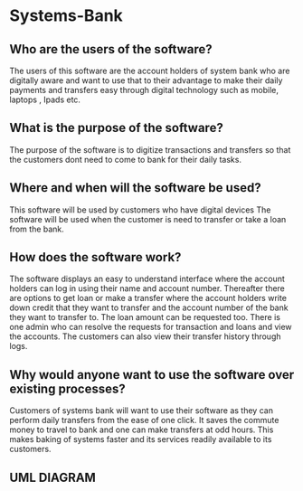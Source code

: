 # Systems-Bank

## Who are the users of the software?
The users of this software are the account holders of system bank who are digitally aware and want to use that to their advantage to make their daily payments and transfers easy through digital technology such as mobile, laptops , Ipads etc.
## What is the purpose of the software?
The purpose of the software is to digitize transactions and transfers so that the customers dont need to come to bank for their daily tasks. 
## Where and when will the software be used?
This software will be used by customers who have digital devices
The software will be used when the customer is need to transfer or take a loan from the bank.
## How does the software work?
The software displays an easy to understand interface where the account holders can log in using their name and account number. Thereafter there are options to get loan or make a transfer where the account holders write down credit that they want to transfer and the account number of the bank they want to transfer to. The loan amount can be requested too. There is one admin who can resolve the requests for transaction and loans and view the accounts. The customers can also view their transfer history through logs.
## Why would anyone want to use the software over existing processes?
Customers of systems bank will want to use their software as they can perform daily transfers from the ease of one click. It saves the commute money to travel to bank and one can make transfers at odd hours. This makes baking of systems faster and its services readily available to its customers.

## UML DIAGRAM
